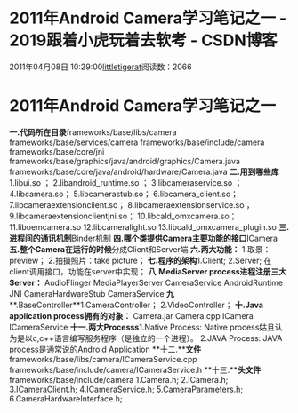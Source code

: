 # 2011年Android Camera学习笔记之一 - 2019跟着小虎玩着去软考 - CSDN博客
2011年04月08日 10:29:00[littletigerat](https://me.csdn.net/littletigerat)阅读数：2066
# 2011年Android Camera学习笔记之一
**一.代码所在目录**frameworks/base/libs/camera
frameworks/base/services/camera
frameworks/base/include/camera
frameworks/base/core/jni
frameworks/base/graphics/java/android/graphics/Camera.java
frameworks/base/core/java/android/hardware/Camera.java
**二.用到哪些库**1.libui.so ；
2.libandroid_runtime.so ；
3.libcameraservice.so ；
4.libcamera.so；
5.libcamerastub.so；
6.libcamera_client.so；
7.libcameraextensionclient.so；
8.libcameraextensionservice.so；
9.libcameraextensionclientjni.so；
10.libcald_omxcamera.so；
11.liboemcamera.so
12.libcameralight.so
13.libcald_omxcamera_plugin.so
**三.进程间的通讯机制**Binder机制
**四.哪个类提供Camera主要功能的接口**ICamera
**五.整个Camera在运行的时候**分成Client和Server端
**六.两大功能：**
1.取景：preview；
2.拍摄照片：take picture；
**七.程序的架构**1.Client;
2.Server;
在 client调用接口，功能在server中实现；
**八.MediaServer process进程注册三大Server：**
AudioFlinger
MediaPlayerServer
CameraService
AndroidRuntime
JNI
CameraHardwareStub
CameraService
**九****.BaseController**1.CameraController；
2.VideoController；
**十.Java application process拥有的对象：**
Camera.jar
Camera.cpp
ICamera
ICameraService
**十一.****两大****Processs**1.Native Process:
Native process姑且认为是以c,c++语言编写服务程序（是独立的一个进程）。
2.JAVA Process:
JAVA process是通常说的Android Application
**十二.****文件**
frameworks/base/libs/camera/ICameraService.cpp
frameworks/base/include/camera/ICameraService.h
**十三.****头文件**
frameworks/base/include/camera
1.Camera.h;
2.ICamera.h;
3.ICameraClient.h;
4.ICameraService.h;
5.CameraParameters.h;
6.CameraHardwareInterface.h;
